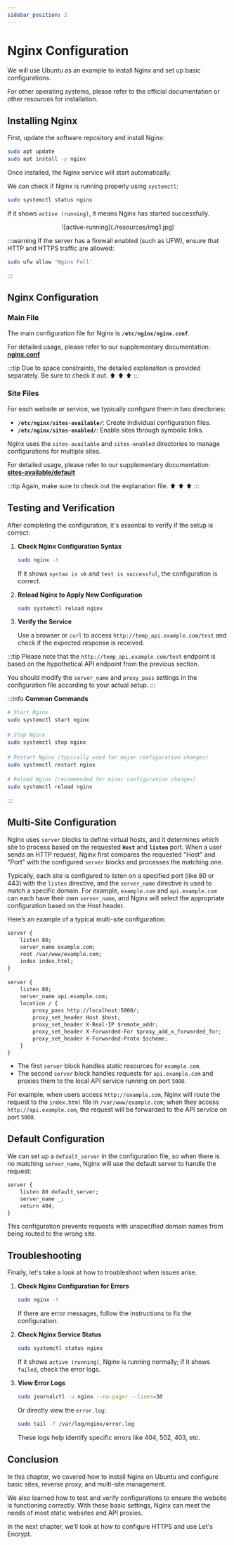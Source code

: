 ```yaml
---
sidebar_position: 2
---
```


# Nginx Configuration

We will use Ubuntu as an example to install Nginx and set up basic configurations.

For other operating systems, please refer to the official documentation or other resources for installation.

## Installing Nginx

First, update the software repository and install Nginx:

```bash
sudo apt update
sudo apt install -y nginx
```

Once installed, the Nginx service will start automatically.

We can check if Nginx is running properly using `systemctl`:

```bash
sudo systemctl status nginx
```

If it shows `active (running)`, it means Nginx has started successfully.

<div align="center">
<figure style={{"width": "90%"}}>
![active-running](./resources/img1.jpg)
</figure>
</div>

:::warning
If the server has a firewall enabled (such as UFW), ensure that HTTP and HTTPS traffic are allowed:

```bash
sudo ufw allow 'Nginx Full'
```

:::

## Nginx Configuration

### Main File

The main configuration file for Nginx is **`/etc/nginx/nginx.conf`**.

For detailed usage, please refer to our supplementary documentation: [**nginx.conf**](./supplementary/nginx-conf-intro.md)

:::tip
Due to space constraints, the detailed explanation is provided separately. Be sure to check it out. ⬆ ⬆ ⬆
:::

### Site Files

For each website or service, we typically configure them in two directories:

- **`/etc/nginx/sites-available/`**: Create individual configuration files.
- **`/etc/nginx/sites-enabled/`**: Enable sites through symbolic links.

Nginx uses the `sites-available` and `sites-enabled` directories to manage configurations for multiple sites.

For detailed usage, please refer to our supplementary documentation: [**sites-available/default**](./supplementary/sites-available-intro.md)

:::tip
Again, make sure to check out the explanation file. ⬆ ⬆ ⬆
:::

## Testing and Verification

After completing the configuration, it's essential to verify if the setup is correct:

1. **Check Nginx Configuration Syntax**

   ```bash
   sudo nginx -t
   ```

   If it shows `syntax is ok` and `test is successful`, the configuration is correct.

2. **Reload Nginx to Apply New Configuration**

   ```bash
   sudo systemctl reload nginx
   ```

3. **Verify the Service**

   Use a browser or `curl` to access `http://temp_api.example.com/test` and check if the expected response is received.

:::tip
Please note that the `http://temp_api.example.com/test` endpoint is based on the hypothetical API endpoint from the previous section.

You should modify the `server_name` and `proxy_pass` settings in the configuration file according to your actual setup.
:::

:::info
**Common Commands**

```bash
# Start Nginx
sudo systemctl start nginx

# Stop Nginx
sudo systemctl stop nginx

# Restart Nginx (typically used for major configuration changes)
sudo systemctl restart nginx

# Reload Nginx (recommended for minor configuration changes)
sudo systemctl reload nginx
```

:::

## Multi-Site Configuration

Nginx uses `server` blocks to define virtual hosts, and it determines which site to process based on the requested **`Host`** and **`listen`** port. When a user sends an HTTP request, Nginx first compares the requested "Host" and "Port" with the configured `server` blocks and processes the matching one.

Typically, each site is configured to listen on a specified port (like 80 or 443) with the `listen` directive, and the `server_name` directive is used to match a specific domain. For example, `example.com` and `api.example.com` can each have their own `server_name`, and Nginx will select the appropriate configuration based on the Host header.

Here’s an example of a typical multi-site configuration:

```nginx title="/etc/nginx/sites-available/example.com"
server {
    listen 80;
    server_name example.com;
    root /var/www/example.com;
    index index.html;
}

server {
    listen 80;
    server_name api.example.com;
    location / {
        proxy_pass http://localhost:5000/;
        proxy_set_header Host $host;
        proxy_set_header X-Real-IP $remote_addr;
        proxy_set_header X-Forwarded-For $proxy_add_x_forwarded_for;
        proxy_set_header X-Forwarded-Proto $scheme;
    }
}
```

- The first `server` block handles static resources for `example.com`.
- The second `server` block handles requests for `api.example.com` and proxies them to the local API service running on port `5000`.

For example, when users access `http://example.com`, Nginx will route the request to the `index.html` file in `/var/www/example.com`; when they access `http://api.example.com`, the request will be forwarded to the API service on port `5000`.

## Default Configuration

We can set up a `default_server` in the configuration file, so when there is no matching `server_name`, Nginx will use the default server to handle the request:

```nginx
server {
    listen 80 default_server;
    server_name _;
    return 404;
}
```

This configuration prevents requests with unspecified domain names from being routed to the wrong site.

## Troubleshooting

Finally, let's take a look at how to troubleshoot when issues arise.

1. **Check Nginx Configuration for Errors**

   ```bash
   sudo nginx -t
   ```

   If there are error messages, follow the instructions to fix the configuration.

2. **Check Nginx Service Status**

   ```bash
   sudo systemctl status nginx
   ```

   If it shows `active (running)`, Nginx is running normally; if it shows `failed`, check the error logs.

3. **View Error Logs**

   ```bash
   sudo journalctl -u nginx --no-pager --lines=30
   ```

   Or directly view the `error.log`:

   ```bash
   sudo tail -f /var/log/nginx/error.log
   ```

   These logs help identify specific errors like 404, 502, 403, etc.

## Conclusion

In this chapter, we covered how to install Nginx on Ubuntu and configure basic sites, reverse proxy, and multi-site management.

We also learned how to test and verify configurations to ensure the website is functioning correctly. With these basic settings, Nginx can meet the needs of most static websites and API proxies.

In the next chapter, we’ll look at how to configure HTTPS and use Let's Encrypt.
